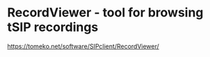 # RecordViewer - tool for browsing tSIP recordings

https://tomeko.net/software/SIPclient/RecordViewer/
